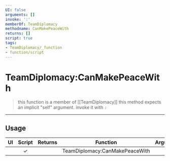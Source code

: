 ```yaml
---
UI: false
arguments: []
invoke: ':'
memberOf: TeamDiplomacy
methodname: CanMakePeaceWith
returns: []
script: true
tags:
- TeamDiplomacy/_function
- function/script
---
```

# TeamDiplomacy:CanMakePeaceWith
> this function is a member of [[TeamDiplomacy]]
> this method expects an implicit "self" argument. invoke it with `:`
-----
## Usage
|  UI | Script | Returns | Function | Arguments |
|:---:|:------:|-------:|:--------:|:---------|
| |✓||TeamDiplomacy:CanMakePeaceWith||
